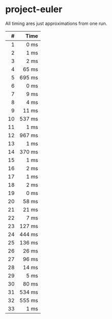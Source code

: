 # project-euler
All timing ares just approximations from one run.

|    # |    Time |
| ---: | ------: |
|    1 |    0 ms |
|    2 |    1 ms |
|    3 |    2 ms |
|    4 |   65 ms |
|    5 |  695 ms |
|    6 |    0 ms |
|    7 |    9 ms |
|    8 |    4 ms |
|    9 |   11 ms |
|   10 |  537 ms |
|   11 |    1 ms |
|   12 |  967 ms |
|   13 |    1 ms |
|   14 |  370 ms |
|   15 |    1 ms |
|   16 |    2 ms |
|   17 |    1 ms |
|   18 |    2 ms |
|   19 |    0 ms |
|   20 |   58 ms |
|   21 |   21 ms |
|   22 |    7 ms |
|   23 |  127 ms |
|   24 |  444 ms |
|   25 |  136 ms |
|   26 |   26 ms |
|   27 |   96 ms |
|   28 |   14 ms |
|   29 |    5 ms |
|   30 |   80 ms |
|   31 |  534 ms |
|   32 |  555 ms |
|   33 |    1 ms |